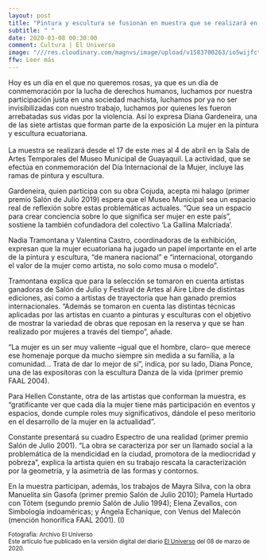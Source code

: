 ```yaml
---
layout: post
title: "Pintura y escultura se fusionan en muestra que se realizará en Guayaquil"
subtitle: " "
date: 2020-03-08 00:30:00
comment: Cultura | El Universo
image: "///res.cloudinary.com/magnvs/image/upload/v1583700263/io5wijfctrak8mgt3ztw.jpg"
ffw: Leer más
---
```

Hoy es un día en el que no queremos rosas, ya que es un día de conmemoración por la lucha de derechos humanos, luchamos por nuestra participación justa en una sociedad machista, luchamos por ya no ser invisibilizadas con nuestro trabajo, luchamos por quienes les fueron arrebatadas sus vidas por la violencia. Así lo expresa Diana Gardeneira, una de las siete artistas que forman parte de la exposición La mujer en la pintura y escultura ecuatoriana.<br /><br />La muestra se realizará desde el 17 de este mes al 4 de abril en la Sala de Artes Temporales del Museo Municipal de Guayaquil. La actividad, que se efectúa en conmemoración del Día Internacional de la Mujer, incluye las ramas de pintura y escultura.

Gardeneira, quien participa con su obra Cojuda, acepta mi halago (primer premio Salón de Julio 2019) espera que el Museo Municipal sea un espacio real de reflexión sobre estas problemáticas actuales. “Que sea un espacio para crear conciencia sobre lo que significa ser mujer en este país”, sostiene la también cofundadora del colectivo ‘La Gallina Malcriada’.

Nadia Tramontana y Valentina Castro, coordinadoras de la exhibición, expresan que la mujer ecuatoriana ha jugado un papel importante en el arte de la pintura y escultura, “de manera nacional” e “internacional, otorgando el valor de la mujer como artista, no solo como musa o modelo”.

Tramontana explica que para la selección se tomaron en cuenta artistas ganadoras de Salón de Julio y Festival de Artes al Aire Libre de distintas ediciones, así como a artistas de trayectoria que han ganado premios internacionales. “Además se tomaron en cuenta las distintas técnicas aplicadas por las artistas en cuanto a pinturas y esculturas con el objetivo de mostrar la variedad de obras que reposan en la reserva y que se han realizado por mujeres a través del tiempo”, añade.

“La mujer es un ser muy valiente –igual que el hombre, claro– que merece ese homenaje porque da mucho siempre sin medida a su familia, a la comunidad... Trata de dar lo mejor de sí”, indica, por su lado, Diana Ponce, una de las expositoras con la escultura Danza de la vida (primer premio FAAL 2004).

Para Hellen Constante, otra de las artistas que conforman la muestra, es “gratificante ver que cada día la mujer tiene más participación en eventos y espacios, donde cumple roles muy significativos, dándole el peso meritorio en el desarrollo de la mujer en la actualidad”.

Constante presentará su cuadro Espectro de una realidad (primer premio Salón de Julio 2001). “La obra se caracteriza por ser un llamado social a la problemática de la mendicidad en la ciudad, promotora de la mediocridad y pobreza”, explica la artista quien en su trabajo rescata la caracterización por la geometría, y la asimetría de las formas y contornos.

En la muestra participan, además, los trabajos de Mayra Silva, con la obra Manuelita sin Gasofa (primer premio Salón de Julio 2010); Pamela Hurtado con Tótem (segundo premio Salón de Julio 1994); Elena Zevallos, con Simbología indoaméricas; y Ángela Echanique, con Venus del Malecón (mención honorífica FAAL 2001). (I)


<small>Fotografía: Archivo El Universo<br />Este artículo fue publicado en la versión digital del diario [El Universo](//www.eluniverso.com/entretenimiento/2020/03/08/nota/7771338/pintura-escultura-se-fusionan-muestra#cxrecs_s) del 08 de marzo de 2020.</small>

